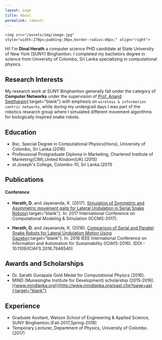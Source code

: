 ```yaml
---
layout: page
title: About
permalink: /about/
---
```


<!--<div class="post-container">-->
  <!--<div class="post-image-1" align="right">-->
    <img src="/assets/img/image.jpg" style="width:270px;padding:30px;border-radius:48px;" align="right">
  <!--</div>-->
Hi! I'm **Dinal Herath** a computer science PHD candidate at State University of New York (SUNY) Binghamton. I completed my bachelors degree in science from University of Colombo, Sri Lanka specializing in computational physics.

## Research Interests

My research work at SUNY Binghamton generally fall under the category of **Computer Networks** under the supervision of [Prof. Anand Seetharam](http://www.cs.binghamton.edu/~anand){:target="blank"} with emphesis on `wireless & information centric networks`, while during my undergrad days I was part of the robotics research group where I simulated different movement algorithms for biologically inspired snake robots. <!--If you're interested in my work please visit my research gate page, where I'd be happy to share my work with anyone interested.-->

## Education

- Bsc. Special Degree in Computational Physics(Hons), University of Colombo, Sri Lanka.(2016)
- Professional Postgraduate Diploma in Marketing, Chartered Institute of Marketing(CIM),United Kindom(UK).(2015)
- st.Joseph's College, Colombo-10, Sri Lanka.(2011)

## Publications

#### Conference

- **Herath, D.** and Jayananda, K. (2017). [Simulation of Symmetric and Asymmetric movement gaits for Lateral Undulation in Serial Snake Robots](https://www.researchgate.net/publication/317015239_Simulation_of_Symmetric_and_Asymmetric_movement_gaits_for_Lateral_Undulation_in_Serial_Snake_Robots){:target="blank"}. In: 2017 International Conference on Computational Modeling & Simulation (ICCMS-2017).

- **Herath, D.** and Jayananda, K. (2016). [Comparison of Serial and Parallel Snake Robots for Lateral Undulation Motion Using Gazebo](https://www.researchgate.net/publication/311716282_Comparison_of_Serial_and_Parallel_Snake_Robots_for_Lateral_Undulation_Motion_using_Gazebo){:target="blank"}. In: 2016 IEEE International Conference on Information and Automation for Sustainability (ICIAfS-2016). (DOI - 10.1109/ICIAFS.2016.7946540)

## Awards and Scholarships

- Dr. Sarath Gunapala Gold Medal for Computational Physics (2016).
- MIND (Munasinghe Institute for Development) scholarship (2015-2016).[{www.mindlanka.org}](http://www.mindlanka.org/past.cfm?page=aa){:target="blank"}

## Experience

- Graduate Assitant, Watson School of Engineering & Applied Science, SUNY Binghamton.(Fall-2017,Spring-2018)
- Temporary Lecturer, Department of Physics, University of Colombo.(2017)
